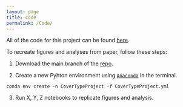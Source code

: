```yaml
---
layout: page
title: Code
permalink: /Code/
---
```


All of the code for this project can be found [here](https://github.com/tulimid1/what-is-covering-me/tree/main). 

To recreate figures and analyses from paper, follow these steps:

1. Download the main branch of the [repo](https://github.com/tulimid1/what-is-covering-me/tree/main).

2. Create a new Pyhton environment using [`Anaconda`](https://www.anaconda.com/) in the terminal.

`conda env create -n CoverTypeProject -f CoverTypeProject.yml`

3. Run X, Y, Z notebooks to replicate figures and analysis.  

